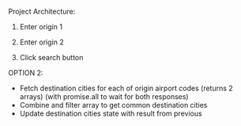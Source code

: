Project Architecture:

1) Enter origin 1
2) Enter origin 2

3) Click search button
<!-- OPTION 1:
- Origin 1 and Origin 2 (airport iata codes) inputs get saved in origin airport state
- Upon update of origin state, useEffect fetches destination cities for each of the origin airports -->
OPTION 2:
- Fetch destination cities for each of origin airport codes (returns 2 arrays) (with promise.all to wait for both responses)
- Combine and filter array to get common destination cities
- Update destination cities state with result from previous

